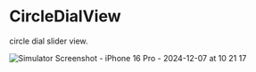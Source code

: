 # CircleDialView
circle dial slider view.





![Simulator Screenshot - iPhone 16 Pro - 2024-12-07 at 10 21 17](https://github.com/user-attachments/assets/21001ba2-004d-45b9-9cfe-d00879851357)
